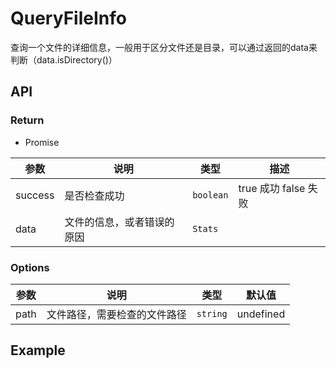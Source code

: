 # QueryFileInfo

查询一个文件的详细信息，一般用于区分文件还是目录，可以通过返回的data来判断（data.isDirectory()）

## API

### Return

- Promise

| 参数   | 说明           | 类型      | 描述                         |
| ------ | -------------- | --------- | ---------------------------- |
| success | 是否检查成功 | `boolean` | true 成功 false 失败 |
| data | 文件的信息，或者错误的原因 | `Stats` |  |

### Options

| 参数     | 说明                           | 类型     | 默认值    |
| -------- | ------------------------------ | -------- | --------- |
| path     | 文件路径，需要检查的文件路径       | `string` | undefined |


## Example 



